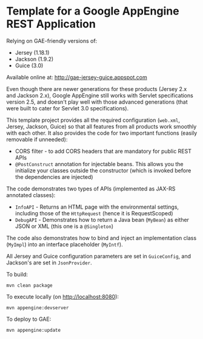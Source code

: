 Template for a Google AppEngine REST Application
=

Relying on GAE-friendly versions of:

* Jersey (1.18.1)
* Jackson (1.9.2)
* Guice (3.0)

Available online at: <http://gae-jersey-guice.appspot.com> 

Even though there are newer generations for these products (Jersey 2.x and Jackson 2.x), Google AppEngine still works with Servlet specifications version 2.5, and doesn't play well with those advanced generations (that were built to cater for Servlet 3.0 specifications).

This template project provides all the required configuration (`web.xml`, Jersey, Jackson, Guice) so that all features from all products work smoothly with each other. It also provides the code for two important functions (easily removable if unneeded):

* CORS filter - to add CORS headers that are mandatory for public REST APIs
* `@PostConstruct` annotation for injectable beans. This allows you the initialize your classes outside the constructor (which is invoked before the dependencies are injected)

The code demonstrates two types of APIs (implemented as JAX-RS annotated classes): 

* `InfoAPI` - Returns an HTML page with the environmental settings, including those of the `HttpRequest` (hence it is RequestScoped)
* `DebugAPI` - Demonstrates how to return a Java bean (`MyBean`) as either JSON or XML (this one is a `@Singleton`)

The code also demonstrates how to bind and inject an implementation class (`MyImpl`) into an interface placeholder (`MyIntf`).

All Jersey and Guice configuration parameters are set in `GuiceConfig`, and Jackson's are set in `JsonProvider`.

To build:

	mvn clean package
	
To execute locally (on <http://localhost:8080>):

	mvn appengine:devserver

To deploy to GAE:

	mvn appengine:update

